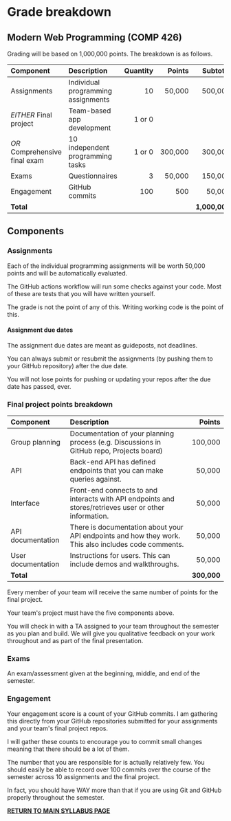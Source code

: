 # Grade breakdown

## Modern Web Programming (COMP 426)

Grading will be based on 1,000,000 points.
The breakdown is as follows.

| **Component** | **Description** | **Quantity** | **Points** | **Subtotal** |
|:--- |:--- | ---:| ---:| ---:|
| Assignments | Individual programming assignments | 10 | 50,000 | 500,000 |
| *EITHER* Final project | Team-based app development | 1 or 0 | | |
| *OR* Comprehensive final exam | 10 independent programming tasks | 1 or 0 | 300,000 | 300,000 |
| Exams | Questionnaires | 3 | 50,000 | 150,000 |
| Engagement | GitHub commits | 100 | 500 | 50,000 | 
| **Total** |   |   |   | **1,000,000** |

## Components

### Assignments

Each of the individual programming assignments will be worth 50,000 points and will be automatically evaluated.

The GitHub actions workflow will run some checks against your code. Most of these are tests that you will have written yourself.

The grade is not the point of any of this. Writing working code is the point of this.

#### Assignment due dates

The assignment due dates are meant as guideposts, not deadlines.

You can always submit or resubmit the assignments (by pushing them to your GitHub repository) after the due date. 

You will not lose points for pushing or updating your repos after the due date has passed, ever.

### Final project points breakdown

| Component | Description | Points |
|:--- |:--- | ---:|
| Group planning | Documentation of your planning process (e.g. Discussions in GitHub repo, Projects board) | 100,000 |
| API | Back-end API has defined endpoints that you can make queries against. | 50,000 |
| Interface | Front-end connects to and interacts with API endpoints and stores/retrieves user or other information. | 50,000 |
| API documentation | There is documentation about your API endpoints and how they work. This also includes code comments. | 50,000 |
| User documentation | Instructions for users. This can include demos and walkthroughs. | 50,000 |
| **Total**  |   | **300,000** |

Every member of your team will receive the same number of points for the final project.

Your team's project must have the five components above. 

You will check in with a TA assigned to your team throughout the semester as you plan and build.
We will give you qualitative feedback on your work throughout and as part of the final presentation.

### Exams

An exam/assessment given at the beginning, middle, and end of the semester.

### Engagement

Your engagement score is a count of your GitHub commits.
I am gathering this directly from your GitHub repositories submitted for your assignments and your team's final project repos.

I will gather these counts to encourage you to commit small changes meaning that there should be a lot of them.

The number that you are responsible for is actually relatively few.
You should easily be able to record over 100 commits over the course of the semester across 10 assignments and the final project.

In fact, you should have WAY more than that if you are using Git and GitHub properly throughout the semester.

[**RETURN TO MAIN SYLLABUS PAGE**](./README.md#course-policies-and-other-information)
